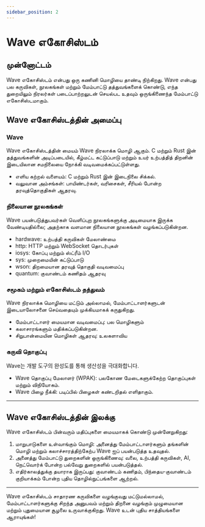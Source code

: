 ```yaml
---
sidebar_position: 2
---
```


# Wave எகோசிஸ்டம் 

## முன்னோட்டம்

Wave எகோசிஸ்டம் என்பது ஒரு கணினி மொழியை தாண்டி நிற்கிறது.
Wave என்பது பல கருவிகள், நூலகங்கள் மற்றும் மேம்பாட்டு தத்துவங்களைக் கொண்டு,
எந்த துறையிலும் நிரலர்கள் படைப்பாற்றலுடன் செயல்பட உதவும்
ஒருங்கிணைந்த மேம்பாட்டு எகோசிஸ்டமாகும்.

## Wave எகோசிஸ்டத்தின் அமைப்பு
### Wave
Wave எகோசிஸ்டத்தின் மையம் Wave நிரலாக்க மொழி ஆகும்.
C மற்றும் Rust இன் தத்துவங்களின் அடிப்படையில்,
கீழ்மட்ட கட்டுப்பாடு மற்றும் உயர் உற்பத்தித் திறனின்
இடையிலான சமநிலையை நோக்கி வடிவமைக்கப்பட்டுள்ளது.

* எளிய கற்றல் வளையம்: C மற்றும் Rust இன் இடைநிலை சிக்கல்.
* வலுவான அம்சங்கள்: பாயிண்டர்கள், வரிசைகள், சீரியல் போன்ற தரவுத்தொகுதிகள் ஆதரவு.

### நிலையான நூலகங்கள்
Wave பயன்படுத்துபவர்கள் வெளிப்புற நூலகங்களுக்கு
அடிமையாக இருக்க வேண்டியதில்லை;
அதற்காக வளமான நிலையான நூலகங்கள் வழங்கப்படுகின்றன.

* hardwave: உற்பத்தி கருவிகள் மேலாண்மை
* http: HTTP மற்றும் WebSocket தொடர்புகள்
* iosys: கோப்பு மற்றும் ஸ்ட்ரீம் I/O
* sys: முறைமையின் கட்டுப்பாடு
* wson: திறமையான தரவுத் தொகுதி வடிவமைப்பு
* quantum: குவாண்டம் கணிதம் ஆதரவு

### சமூகம் மற்றும் எகோசிஸ்டம் தத்துவம்
Wave நிரலாக்க மொழியை மட்டும் அல்லாமல்,
மேம்பாட்டாளர்களுடன் இடையாலோசனை செய்வதையும்
முக்கியமாகக் கருதுகிறது.

* மேம்பாட்டாளர் மையமான வடிவமைப்பு: பல மொழிகளும்
* கலாசாரங்களும் மதிக்கப்படுகின்றன.
* சிறுபான்மையின மொழிகள் ஆதரவு: உலகளாவிய

### கருவி தொகுப்பு
Wave는 개발 도구의 완성도를 통해 생산성을 극대화합니다.

* Wave தொகுப்பு மேலாளர் (WPAK): பலகோண மேடைகளுக்கேற்ற தொகுப்புகள் மற்றும் விநியோகம்.
* Wave பிழை நீக்கி: படிப்பில் பிழைகள் கண்டறிதல் எளிதாகும்.

---

## Wave எகோசிஸ்டத்தின் இலக்கு
Wave எகோசிஸ்டம் பின்வரும் மதிப்புகளை மையமாகக் கொண்டு முன்னேறுகிறது:

1. மாறுபாடுகளை உள்வாங்கும் மொழி: அனைத்து மேம்பாட்டாளர்களும் தங்களின் மொழி மற்றும் கலாச்சாரத்திற்கேற்ப Wave ஐப் பயன்படுத்த உதவுதல்.
2. அனைத்து மேம்பாட்டு துறைகளின் ஒருங்கிணைவு: வலை, உற்பத்தி கருவிகள், AI, நெட்வொர்க் போன்ற  பல்வேறு துறைகளில் பயன்படுத்தல்.
3. எதிர்காலத்துக்கு தயாராக இருப்பது: குவாண்டம் கணிதம், பிந்தைய-குவாண்டம் குறியாக்கம் போன்ற புதிய தொழில்நுட்பங்களை ஆற்றல்.

---

Wave எகோசிஸ்டம் சாதாரண கருவிகளை வழங்குவது மட்டுமல்லாமல்,
மேம்பாட்டாளர்களுக்கு சிறந்த அனுபவம் மற்றும் திறனை வழங்கும்
முழுமையான மற்றும் புதுமையான சூழலை உருவாக்குகிறது.
Wave உடன் புதிய சாத்தியங்களை ஆராயுங்கள்!
